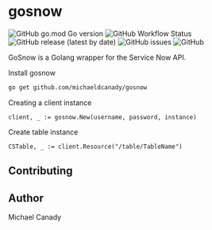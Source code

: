 # gosnow

![GitHub go.mod Go version](https://img.shields.io/github/go-mod/go-version/michaeldcanady/gosnow?style=plastic)
![GitHub Workflow Status](https://img.shields.io/github/workflow/status/michaeldcanady/gosnow/Go?style=plastic)
![GitHub release (latest by date)](https://img.shields.io/github/v/release/michaeldcanady/gosnow?style=plastic)
![GitHub issues](https://img.shields.io/github/issues/michaeldcanady/gosnow?style=plastic)
![GitHub](https://img.shields.io/github/license/michaeldcanady/gosnow?style=plastic)

GoSnow is a Golang wrapper for the Service Now API.

Install gosnow
```bash
go get github.com/michaeldcanady/gosnow
```
Creating a client instance
``` golang
client, _ := gosnow.New(username, password, instance)
```
Create table instance
```golang
CSTable, _ := client.Resource("/table/TableName")
```

## Contributing

## Author

Michael Canady
